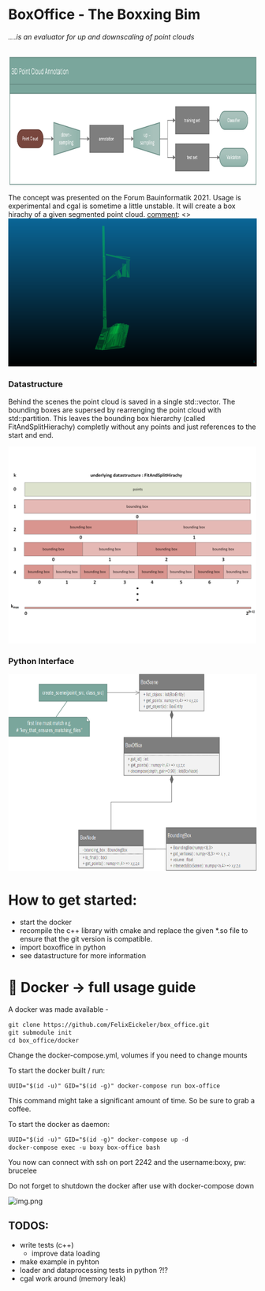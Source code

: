 # BoxOffice - The Boxxing Bim 

###### ....is an evaluator for up and downscaling of point clouds
[comment]: <>
<img src="/docs/overview_paper.png" height="260">

The concept was presented on the Forum Bauinformatik 2021. Usage is experimental and cgal is sometime a little unstable.
It will create a box hirachy of a given segmented point cloud.
[comment]: <>
<img src="/docs/4_all_ob.png" height="300">

### Datastructure
Behind the scenes the point cloud is saved in a single std::vector. The bounding boxes are supersed by rearrenging the
point cloud with std::partition. This leaves the bounding box hierarchy (called FitAndSplitHierachy) completly without any points and just references to the start and end.

[comment]: <> (![]&#40;/docs/bounding_hirachie.png&#41;)
<img src="/docs/bounding_hirachie.png" height="400">

### Python Interface
[comment]: <>
<img src="/docs/python_interface.png" height="400">

# How to get started:
- start the docker
- recompile the c++ library with cmake and replace the given *.so file to ensure that the git version is compatible.
- import boxoffice in python
- see datastructure for more information

# :whale2: Docker -> full usage guide
A docker was made available -

```
git clone https://github.com/FelixEickeler/box_office.git
git submodule init
cd box_office/docker
```
Change the docker-compose.yml, volumes if you need to change mounts

To start the docker built  / run:
```
UUID="$(id -u)" GID="$(id -g)" docker-compose run box-office
```
This command might take a significant amount of time. So be sure to grab a coffee.

To start the docker as daemon:
```
UUID="$(id -u)" GID="$(id -g)" docker-compose up -d
docker-compose exec -u boxy box-office bash
```

You now can connect with ssh on port 2242 and the username:boxy, pw: brucelee

Do not forget to shutdown the docker after use with docker-compose down



![img.png](img.png)
## TODOS:
* write tests (c++) 
    * improve data loading     
* make example in pyhton 
* loader and dataprocessing tests in python ?!?
* cgal work around (memory leak)
 

